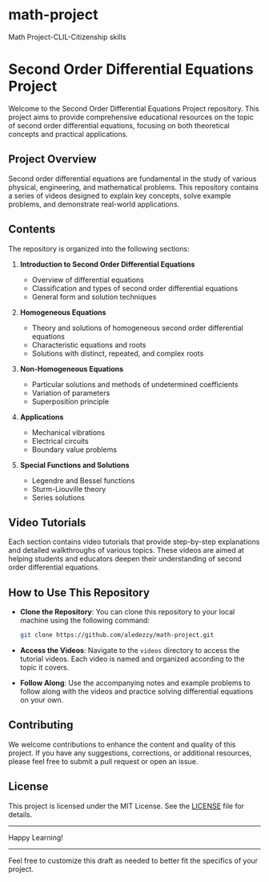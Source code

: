 # math-project
Math Project-CLIL-Citizenship skills

# Second Order Differential Equations Project

Welcome to the Second Order Differential Equations Project repository. This project aims to provide comprehensive educational resources on the topic of second order differential equations, focusing on both theoretical concepts and practical applications.

## Project Overview

Second order differential equations are fundamental in the study of various physical, engineering, and mathematical problems. This repository contains a series of videos designed to explain key concepts, solve example problems, and demonstrate real-world applications.

## Contents

The repository is organized into the following sections:

1. **Introduction to Second Order Differential Equations**
    - Overview of differential equations
    - Classification and types of second order differential equations
    - General form and solution techniques

2. **Homogeneous Equations**
    - Theory and solutions of homogeneous second order differential equations
    - Characteristic equations and roots
    - Solutions with distinct, repeated, and complex roots

3. **Non-Homogeneous Equations**
    - Particular solutions and methods of undetermined coefficients
    - Variation of parameters
    - Superposition principle

4. **Applications**
    - Mechanical vibrations
    - Electrical circuits
    - Boundary value problems

5. **Special Functions and Solutions**
    - Legendre and Bessel functions
    - Sturm-Liouville theory
    - Series solutions

## Video Tutorials

Each section contains video tutorials that provide step-by-step explanations and detailed walkthroughs of various topics. These videos are aimed at helping students and educators deepen their understanding of second order differential equations.

## How to Use This Repository

- **Clone the Repository**: You can clone this repository to your local machine using the following command:
  ```bash
  git clone https://github.com/aledezzy/math-project.git
  ```

- **Access the Videos**: Navigate to the `videos` directory to access the tutorial videos. Each video is named and organized according to the topic it covers.

- **Follow Along**: Use the accompanying notes and example problems to follow along with the videos and practice solving differential equations on your own.

## Contributing

We welcome contributions to enhance the content and quality of this project. If you have any suggestions, corrections, or additional resources, please feel free to submit a pull request or open an issue.

## License

This project is licensed under the MIT License. See the [LICENSE](LICENSE) file for details.


---

Happy Learning!

---

Feel free to customize this draft as needed to better fit the specifics of your project.
